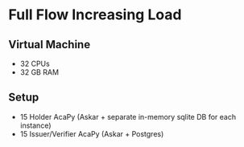 # Full Flow Increasing Load

## Virtual Machine
- 32 CPUs
- 32 GB RAM

## Setup
- 15 Holder AcaPy (Askar + separate in-memory sqlite DB for each instance)
- 15 Issuer/Verifier AcaPy (Askar + Postgres)   